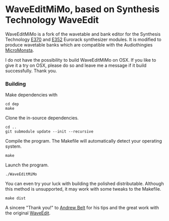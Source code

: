 # WaveEditMiMo, based on Synthesis Technology WaveEdit

WaveEditMiMo is a fork of the wavetable and bank editor for the Synthesis Technology [E370](http://synthtech.com/eurorack/E370/) and [E352](http://synthtech.com/eurorack/E352/) Eurorack synthesizer modules. It is modified to produce wavetable banks which are compatible with the Audiothingies [MicroMonsta](https://www.audiothingies.com/product/micromonsta/).

I do not have the possibility to build WaveEditMiMo on OSX. If you like to give it a try on OSX, please do so and leave me a message if it build successfully. Thank you.

### Building

Make dependencies with

	cd dep
	make

Clone the in-source dependencies.

	cd ..
	git submodule update --init --recursive

Compile the program. The Makefile will automatically detect your operating system.

	make

Launch the program.

	./WaveEditMiMo

You can even try your luck with building the polished distributable. Although this method is unsupported, it may work with some tweaks to the Makefile.

	make dist

A sincere "Thank you!" to [Andrew Belt](https://github.com/AndrewBelt) for his tips and the great work with the original [WaveEdit](https://github.com/AndrewBelt/WaveEdit).
